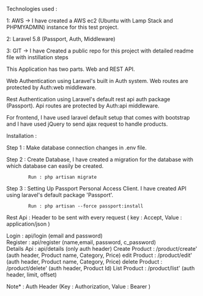 Technologies used :

1: AWS -> I have created a AWS ec2 (Ubuntu with Lamp Stack and PHPMYADMIN) instance for this test project. 

2: Laravel 5.8 (Passport, Auth, Middleware)

3: GIT -> I have Created a public repo for this project with detailed readme file with instillation steps

This Application has two parts. Web and REST API. 

Web Authentication using  Laravel's built in Auth system. Web routes are protected by Auth:web middleware.

Rest Authentication using Laravel's default rest api auth package (Passport). Api routes are protected by Auth:api middleware.

For frontend, I have used laravel default setup that comes with bootstrap and I have used jQuery to send ajax request to handle products.


Installation : 

Step 1 : Make database connection changes in .env file.

Step 2 : Create Database, I have created a migration for the database with which database can easily be created.
			
			Run : php artisan migrate
			
Step 3 : Setting Up Passport Personal Access Client. I have created API using laravel's default package 'Passport'.
			
			Run : php artisan --force passport:install
			
			
Rest Api : 
Header to be sent with every request ( key : Accept, Value : application/json )

Login : api/login (email and password)			
Register : api/register (name,email, password, c_password)			
Details Api : api/details (only auth header)
Create Product : /product/create' (auth header, Product name, Category, Price)
edit Product : /product/edit' (auth header, Product name, Category, Price)
delete Product : /product/delete' (auth header, Product Id)
List Product : /product/list' (auth header, limit, offset)

Note* : Auth Header (Key : Authorization, Value : Bearer <token> )
				